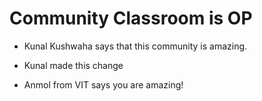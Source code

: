 # Community Classroom is OP

- Kunal Kushwaha says that this community is amazing.

- Kunal made this change
- Anmol from VIT says you are amazing!

